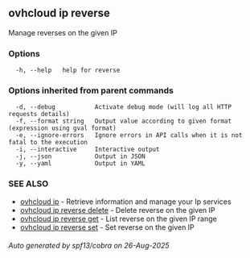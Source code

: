 ## ovhcloud ip reverse

Manage reverses on the given IP

### Options

```
  -h, --help   help for reverse
```

### Options inherited from parent commands

```
  -d, --debug           Activate debug mode (will log all HTTP requests details)
  -f, --format string   Output value according to given format (expression using gval format)
  -e, --ignore-errors   Ignore errors in API calls when it is not fatal to the execution
  -i, --interactive     Interactive output
  -j, --json            Output in JSON
  -y, --yaml            Output in YAML
```

### SEE ALSO

* [ovhcloud ip](ovhcloud_ip.md)	 - Retrieve information and manage your Ip services
* [ovhcloud ip reverse delete](ovhcloud_ip_reverse_delete.md)	 - Delete reverse on the given IP
* [ovhcloud ip reverse get](ovhcloud_ip_reverse_get.md)	 - List reverse on the given IP range
* [ovhcloud ip reverse set](ovhcloud_ip_reverse_set.md)	 - Set reverse on the given IP

###### Auto generated by spf13/cobra on 26-Aug-2025
